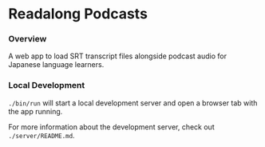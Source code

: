 # Readalong Podcasts

### Overview
A web app to load SRT transcript files alongside podcast audio for Japanese language learners.

### Local Development
`./bin/run` will start a local development server and open a browser tab with the app running.

For more information about the development server, check out `./server/README.md`.
